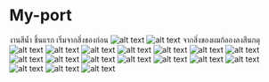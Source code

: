 # My-port
งานสีน้ำ ชิ้นแรก เริ่มจากสิ่งของก่อน
![alt text](https://github.com/BoonwarootRamchuen/My-port/blob/master/images/DSC_0221.JPG)
![alt text](https://github.com/BoonwarootRamchuen/My-port/blob/master/images/DSC_0222.JPG)
จากสิ่งของผมก้ลองลงสีนกดุ
![alt text](https://github.com/BoonwarootRamchuen/Bird/blob/master/65181553_1058237487720893_5866078895656140800_n.jpg)
![alt text](https://github.com/BoonwarootRamchuen/My-port/blob/master/images/DSC_0215.JPG)
![alt text](https://github.com/BoonwarootRamchuen/My-port/blob/master/images/DSC_0217.JPG)
![alt text](https://github.com/BoonwarootRamchuen/My-port/blob/master/images/DSC_0223.JPG)
![alt text](https://github.com/BoonwarootRamchuen/My-port/blob/master/images/DSC_0226.JPG)
![alt text](https://github.com/BoonwarootRamchuen/My-port/blob/master/images/DSC_0225.JPG)
![alt text](https://github.com/BoonwarootRamchuen/My-port/blob/master/images/DSC_0228.JPG)
![alt text](https://github.com/BoonwarootRamchuen/My-port/blob/master/images/DSC_0229.JPG)
![alt text](https://github.com/BoonwarootRamchuen/My-port/blob/master/images/DSC_0230.JPG)
![alt text](https://github.com/BoonwarootRamchuen/My-port/blob/master/images/DSC_0231.JPG)
![alt text](https://github.com/BoonwarootRamchuen/My-port/blob/master/images/DSC_0232.JPG)
![alt text](https://github.com/BoonwarootRamchuen/My-port/blob/master/images/DSC_0233.JPG)
![alt text](https://github.com/BoonwarootRamchuen/My-port/blob/master/images/DSC_0234.JPG)
![alt text](https://github.com/BoonwarootRamchuen/My-port/blob/master/images/draw%20thanos%202%20.jpg)
![alt text](https://github.com/BoonwarootRamchuen/My-port/blob/master/images/skull%20.jpg)
![alt text](https://github.com/BoonwarootRamchuen/My-port/blob/master/images/vemon.jpg)
![alt text](https://github.com/BoonwarootRamchuen/My-port/blob/master/images/wolf.jpg)
